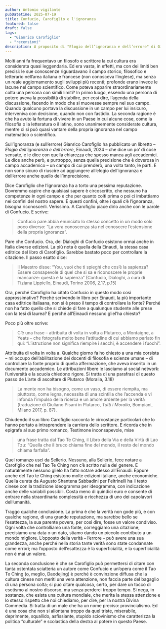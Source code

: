 ```yaml
---
author: Antonio vigilante
pubDatetime: 2025-07-19
title: Confucio, Carofiglio e l'ignoranza
featured: false
draft: false
tags:
  - "Gianrico Carofiglio"
  - "recensioni"
description: A proposito di "Elogio dell’ignoranza e dell’errore" di Gianrico Carofiglio. E del nostro provincialismo. 
---
```


	

Molti anni fa frequentavo un filosofo e scrittore la cui cultura era considerata quasi leggendaria. Ed era vasta, in effetti, ma con dei limiti ben precisi: le sue conoscenze riguardavano il campo storico, filosofico e letterario nell’area italiana e francese (non conosceva l’inglese), ma senza un reale aggiornamento sugli sviluppi più recenti; profonde erano invece le lacune nel campo scientifico. Come poteva apparire straordinariamente colta una persona con simili limiti? In primo luogo, essendo una persona di potere aveva la possibilità di stabilire, per così dire, l’agenda della discussione, facendo in modo che si muovesse sempre nel suo campo. Quando qualcuno portava la discussione in un campo per lui insicuro, interveniva con decisione, quando non con fastidio. La seconda ragione è che ha avuto la fortuna di vivere in un Paese in cui alcune cose, come la filosofia o la letteratura o il latino, sono unanimemente considerate cultura, mentre ci si può quasi vantare della propria ignoranza nel campo matematico o scientifico.

Sull’ignoranza (e sull’errore) Gianrico Carofiglio ha pubblicato un libretto – *Elogio dell’ignoranza e dell’errore*, Einaudi, 2024 – che dice un po’ di cose sensate, e le dice con quella chiarezza che spesso manca agli accademici. Le dice anche però, e purtroppo, senza quella precisione che è doverosa in campo accademico – un campo di cui prenderò, una volta tanto, le parti. E non sono sicuro di riuscire ad aggiungere all’elogio dell’ignoranza e dell’errore anche quello dell’imprecisione.

Dice Carofiglio che l’ignoranza ha a torto una pessima reputazione. Dovremmo capire che qualsiasi sapere è circoscritto, che nessuno ha competenze in ogni campo e che per quanto colti prima o poi ci imbattiamo nei confini del nostro sapere. E questi confini, oltre i quali c’è l’ignoranza, bisogna riconoscerli. Verissimo. A Carofiglio piace dirlo anche con le parole di Confucio. E scrive:

> Confucio pare abbia enunciato lo stesso concetto in un modo solo poco diverso: “La vera conoscenza sta nel conoscere l’estensione della propria ignoranza”.

Pare che Confucio. Ora, dei Dialoghi di Confucio esistono ormai anche in Italia diverse edizioni. La più nota è quella della Einaudi, la stessa casa editrice del libro di Carofiglio. Sarebbe bastato poco per controllare la citazione. Il passo esatto dice:

> Il Maestro disse: “You, vuoi che ti spieghi che cos’è la sapienza? Essere consapevole di quel che si sa e riconoscere le proprie mancanze: questa è la sapienza” (Confucio, Dialoghi, a cura di Tiziana Lippiello, Einaudi, Torino 2006, 2.17, p.15)

Ora, perché Carofiglio ha citato Confucio in questo modo così approssimativo? Perché scrivendo in libro per Einaudi, la più importante casa editrice italiaana, non si è preso il tempo di controllare la fonte? Perché non ha fatto quello che si chiede di fare a qualunque studente alle prese con la tesi di laurea? E perché all’Einaudi nessuno gliel’ha chiesto?

Poco più oltre scrive:

> C’è una frase – attribuita di volta in volta a Plutarco, a Montaigne, a Yeats – che fotografa molto bene l’attitudine di cui abbiamo parlato fin qui: “L’istruzione non significa riempire i secchi, è accendere i fuochi”.

Attribuita di volta in volta a. Qualche giorno fa ho chiesto a una mia corsista – mi occupo dell’abilitazione dei docenti di filosofia e scienze umane – di controllare la fonte proprio di quella affermazione, che aveva inserito in un documento accademico. Le attribuzioni libere le lasciamo ai social network: l’università e la scuola chiedono rigore. Si tratta di una parafrasi di questo passo de L’arte di ascoltare di Plutarco (Moralia, 3.18)

> La mente non ha bisogno, come un vaso, di essere riempita, ma piuttosto, come legna, necessita di una scintilla che l’accenda e vi infonda l’impulso della ricerca e un amore ardente per la verità (traduzione di Giuliano Pisani in Plutarco, *Tutti i Moralia*, Bompiani, Milano 2017, p. 87).

Chiudendo il suo libro Carofiglio racconta le circostanze particolari che lo hanno portato a intraprendere la carriera dello scrittore. E ricorda che in epigrafe al suo primo romanzo, Testimone inconsapevole, mise

> una frase tratta dal Tao Te Ching, il Libro della Via e della Virtù di Lao Tzu: “Quella che il bruco chiama fine del mondo, il resto del mondo chiama farfalla”.

Quel romanzo uscì da Sellerio. Nessuno, alla Sellerio, fece notare a Carofiglio che nel Tao Te Ching non c’è scritto nulla del genere. E naturalmente nessuno glielo ha fatto notare adesso all’Einaudi. Eppure anche del Tao te Ching esistono molte edizioni italiane, anche economiche. Quella curata da Augusto Shantena Sabbadini per Feltrinelli ha il testo cinese con la tradizione ideogramma per ideogramma, con indicazione anche delle variabili possibili. Costa meno di quindici euro e consente di entrare nella straordinaria complessità e ricchezza di uno dei capolavori dell’umanità.

Traggo qualche conclusione. La prima è che la verità non gode più, e con qualche ragione, di una grande reputazione, ma sarebbe bello se l’esattezza, la sua parente povera, per così dire, fosse un valore condiviso. Ogni volta che controlliamo una fonte, correggiamo una citazione, precisiamo una data o un dato, stiamo dando un piccolo contributo a un mondo migliore. L’opposto della verità – l’errore – può avere una sua grandezza, anche perché nella storia tante verità sono state condannate come errori; ma l’opposto dell’esattezza è la superficialità, e la superficialità non è mai un valore.

La seconda conclusione è che se Carofiglio può permettersi di citare con tanta ostentata sciatteria un autore come Confucio e un’opera come il Tao Te Ching (o, meglio, Daodejing) è perché è convinzione diffusa che la cultura cinese non meriti una vera attenzione, non faccia parte del bagaglio di una persona colta; si può citare qualcosa, certo, per dare un tocco di esotismo al nostro discorso, ma senza perderci troppo tempo. Si nega, in sostanza, che esista una cultura mondiale, che merita la stessa attenzione e lo stesso rispetto che noi chiediamo, per dire, per la nostra Divina Commedia. Si tratta di un male che ha un nome preciso: provincialismo. Ed è una cosa che non si allontana troppo da quel triste, miserabile, deprimente, squallido, asfissiante, stupido sciovinismo che caratterizza la politica “culturale” e scolastica della destra al potere in questo Paese.
